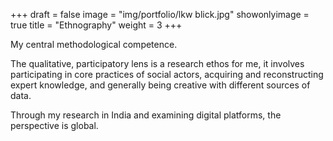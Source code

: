 +++
draft = false
image = "img/portfolio/lkw blick.jpg"
showonlyimage = true
title = "Ethnography"
weight = 3
+++

My central methodological competence.
<!--more-->
The qualitative, participatory lens is a research ethos for me, it involves participating in core practices of social actors, acquiring and reconstructing expert knowledge, and generally being creative with different sources of data.

Through my research in India and examining digital platforms, the perspective is global.
